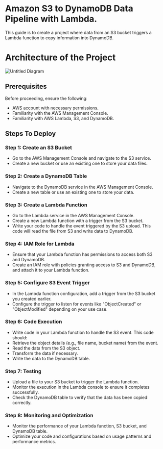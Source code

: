 # Amazon S3 to DynamoDB Data Pipeline with Lambda.
This guide is to create a project where data from an S3 bucket triggers a Lambda function to copy information into DynamoDB.

# Architecture of the Project
![Untitled Diagram](https://github.com/Shimanshushinde/3-Tier-WebAap-Architecture/assets/137445826/9c0dcfde-233f-48ce-b3b3-2c112ff5ca1d)

## Prerequisites
Before proceeding, ensure the following:

- AWS account with necessary permissions.
- Familiarity with the AWS Management Console.
- Familiarity with AWS Lambda, S3, and DynamoDB.
  
## Steps To Deploy
### Step 1: Create an S3 Bucket
- Go to the AWS Management Console and navigate to the S3 service.
- Create a new bucket or use an existing one to store your data files.

### Step 2: Create a DynamoDB Table
- Navigate to the DynamoDB service in the AWS Management Console.
- Create a new table or use an existing one to store your data.

### Step 3: Create a Lambda Function
- Go to the Lambda service in the AWS Management Console.
- Create a new Lambda function with a trigger from the S3 bucket.
- Write your code to handle the event triggered by the S3 upload. This code will read the file from S3 and write data to DynamoDB.

### Step 4: IAM Role for Lambda
- Ensure that your Lambda function has permissions to access both S3 and DynamoDB.
- Create an IAM role with policies granting access to S3 and DynamoDB, and attach it to your Lambda function.

### Step 5: Configure S3 Event Trigger
- In the Lambda function configuration, add a trigger from the S3 bucket you created earlier.
- Configure the trigger to listen for events like "ObjectCreated" or "ObjectModified" depending on your use case.

### Step 6: Code Execution
- Write code in your Lambda function to handle the S3 event. This code should:
- Retrieve the object details (e.g., file name, bucket name) from the event.
- Read the data from the S3 object.
- Transform the data if necessary.
- Write the data to the DynamoDB table.

### Step 7: Testing
- Upload a file to your S3 bucket to trigger the Lambda function.
- Monitor the execution in the Lambda console to ensure it completes successfully.
- Check the DynamoDB table to verify that the data has been copied correctly.

### Step 8: Monitoring and Optimization
- Monitor the performance of your Lambda function, S3 bucket, and DynamoDB table.
- Optimize your code and configurations based on usage patterns and performance metrics.
